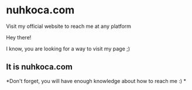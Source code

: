# nuhkoca.com
Visit my official website to reach me at any platform

Hey there!

I know, you are looking for a way to visit my page ;)

## It is nuhkoca.com

*Don't forget, you will have enough knowledge about how to reach me :) *
